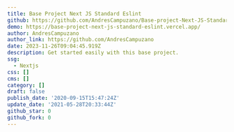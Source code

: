 ```yaml
---
title: Base Project Next JS Standard Eslint
github: https://github.com/AndresCampuzano/Base-project-Next-JS-Standard-Eslint
demo: https://base-project-next-js-standard-eslint.vercel.app/
author: AndresCampuzano
author_link: https://github.com/AndresCampuzano
date: 2023-11-26T09:04:45.919Z
description: Get started easily with this base project.
ssg:
  - Nextjs
css: []
cms: []
category: []
draft: false
publish_date: '2020-09-15T15:47:24Z'
update_date: '2021-05-28T20:33:44Z'
github_star: 0
github_fork: 0
---
```


